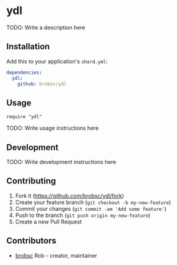 # ydl

TODO: Write a description here

## Installation

Add this to your application's `shard.yml`:

```yaml
dependencies:
  ydl:
    github: brobsc/ydl
```

## Usage

```crystal
require "ydl"
```

TODO: Write usage instructions here

## Development

TODO: Write development instructions here

## Contributing

1. Fork it (<https://github.com/brobsc/ydl/fork>)
2. Create your feature branch (`git checkout -b my-new-feature`)
3. Commit your changes (`git commit -am 'Add some feature'`)
4. Push to the branch (`git push origin my-new-feature`)
5. Create a new Pull Request

## Contributors

- [brobsc](https://github.com/brobsc) Rob - creator, maintainer
